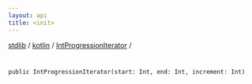 ```yaml
---
layout: api
title: <init>
---
```

[stdlib](../../index.md) / [kotlin](../index.md) / [IntProgressionIterator](index.md) / [<init>](_init_.md)

# <init>

```
public IntProgressionIterator(start: Int, end: Int, increment: Int)
```
